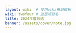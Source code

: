 ```yaml
---
layout: wiki  # 使用wiki布局模板
wiki: twofour # 这是项目名
title: 2024年度总结
banner: /assets/cover/note.jpg
---
```




